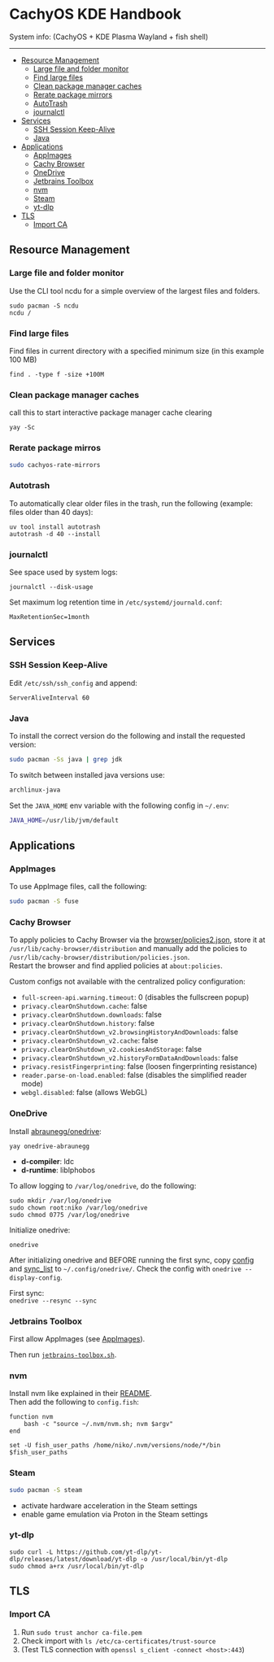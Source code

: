 # CachyOS KDE Handbook

System info: (CachyOS + KDE Plasma Wayland + fish shell)

---

- [Resource Management](#resource-management)
  - [Large file and folder monitor](#large-file-and-folder-monitor)
  - [Find large files](#find-large-files)
  - [Clean package manager caches](#clean-package-manager-caches)
  - [Rerate package mirrors](#rerate-package-mirros)
  - [AutoTrash](#autotrash)
  - [journalctl](#journalctl)
- [Services](#services)
  - [SSH Session Keep-Alive](#ssh-session-keep-alive)
  - [Java](#java)
- [Applications](#applications)
  - [AppImages](#appimages)
  - [Cachy Browser](#cachy-browser)
  - [OneDrive](#onedrive)
  - [Jetbrains Toolbox](#jetbrains-toolbox)
  - [nvm](#nvm)
  - [Steam](#steam)
  - [yt-dlp](#yt-dlp)
- [TLS](#tls)
  - [Import CA](#import-ca)

## Resource Management

### Large file and folder monitor

Use the CLI tool ncdu for a simple overview of the largest files and folders.

```shell
sudo pacman -S ncdu
ncdu /
```

### Find large files

Find files in current directory with a specified minimum size (in this example 100 MB)

```shell
find . -type f -size +100M
```

### Clean package manager caches

call this to start interactive package manager cache clearing

```shell
yay -Sc
```

### Rerate package mirros

```bash
sudo cachyos-rate-mirrors
```

### Autotrash

To automatically clear older files in the trash, run the following (example: files older than 40 days):

```shell
uv tool install autotrash
autotrash -d 40 --install
```

### journalctl

See space used by system logs:

```shell
journalctl --disk-usage
```

Set maximum log retention time in `/etc/systemd/journald.conf`:

```shell
MaxRetentionSec=1month
```

## Services

### SSH Session Keep-Alive

Edit `/etc/ssh/ssh_config` and append:

```shell
ServerAliveInterval 60
```

### Java

To install the correct version do the following and install the requested version:

```bash
sudo pacman -Ss java | grep jdk
```

To switch between installed java versions use:

```bash
archlinux-java
```

Set the `JAVA_HOME` env variable with the following config in `~/.env`:

```bash
JAVA_HOME=/usr/lib/jvm/default
```

## Applications

### AppImages

To use AppImage files, call the following:

```bash
sudo pacman -S fuse
```

### Cachy Browser

To apply policies to Cachy Browser via the [browser/policies2.json](browser/policies2.json), store it at `/usr/lib/cachy-browser/distribution` and manually add the policies to `/usr/lib/cachy-browser/distribution/policies.json`.  
Restart the browser and find applied policies at `about:policies`.

Custom configs not available with the centralized policy configuration:

- `full-screen-api.warning.timeout`: 0 (disables the fullscreen popup)
- `privacy.clearOnShutdown.cache`: false
- `privacy.clearOnShutdown.downloads`: false
- `privacy.clearOnShutdown.history`: false
- `privacy.clearOnShutdown_v2.browsingHistoryAndDownloads`: false
- `privacy.clearOnShutdown_v2.cache`: false
- `privacy.clearOnShutdown_v2.cookiesAndStorage`: false
- `privacy.clearOnShutdown_v2.historyFormDataAndDownloads`: false
- `privacy.resistFingerprinting`: false (loosen fingerprinting resistance)
- `reader.parse-on-load.enabled`: false (disables the simplified reader mode)
- `webgl.disabled`: false (allows WebGL)

### OneDrive

Install [abraunegg/onedrive](https://github.com/abraunegg/onedrive):

```shell
yay onedrive-abraunegg
```

- **d-compiler**: ldc
- **d-runtime**: liblphobos

To allow logging to `/var/log/onedrive`, do the following:

```shell
sudo mkdir /var/log/onedrive
sudo chown root:niko /var/log/onedrive
sudo chmod 0775 /var/log/onedrive
```

Initialize onedrive:  
```shell
onedrive
```

After initializing onedrive and BEFORE running the first sync, copy [config](onedrive/config) and [sync_list](onedrive/sync_list) to `~/.config/onedrive/`. Check the config with `onedrive --display-config`.

First sync:  
`onedrive --resync --sync`

### Jetbrains Toolbox

First allow AppImages (see [AppImages](#appimages)).

Then run [`jetbrains-toolbox.sh`](jetbrains-toolbox.sh).

### nvm

Install nvm like explained in their [README](https://github.com/nvm-sh/nvm?tab=readme-ov-file#install--update-script).  
Then add the following to `config.fish`:

```fish
function nvm
    bash -c "source ~/.nvm/nvm.sh; nvm $argv"
end

set -U fish_user_paths /home/niko/.nvm/versions/node/*/bin $fish_user_paths
```

### Steam

```bash
sudo pacman -S steam
```

- activate hardware acceleration in the Steam settings
- enable game emulation via Proton in the Steam settings

### yt-dlp

```shell
sudo curl -L https://github.com/yt-dlp/yt-dlp/releases/latest/download/yt-dlp -o /usr/local/bin/yt-dlp
sudo chmod a+rx /usr/local/bin/yt-dlp
```

## TLS

### Import CA

1. Run `sudo trust anchor ca-file.pem`
2. Check import with `ls /etc/ca-certificates/trust-source`
3. (Test TLS connection with `openssl s_client -connect <host>:443`)
